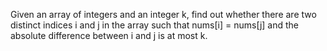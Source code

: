 Given an array of integers and an integer k, find out whether there are two distinct indices i and j in the array such that nums[i] = nums[j] and the absolute difference between i and j is at most k.